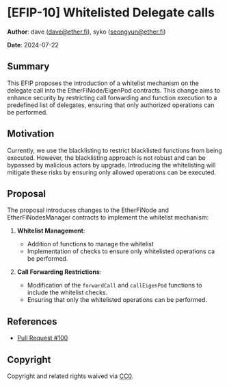 # [EFIP-10] Whitelisted Delegate calls


**Author**: dave (dave@ether.fi), syko (seongyun@ether.fi)

**Date**: 2024-07-22

## Summary

This EFIP proposes the introduction of a whitelist mechanism on the delegate call into the EtherFiNode/EigenPod contracts. This change aims to enhance security by restricting call forwarding and function execution to a predefined list of delegates, ensuring that only authorized operations can be performed.

## Motivation

Currently, we use the blacklisting to restrict blacklisted functions from being executed. However, the blacklisting approach is not robust and can be bypassed by malicious actors by upgrade. Introducing the whitelisting will mitigate these risks by ensuring only allowed operations can be executed.

## Proposal

The proposal introduces changes to the EtherFiNode and EtherFiNodesManager contracts to implement the whitelist mechanism:

1. **Whitelist Management**:
    - Addition of functions to manage the whitelist
    - Implementation of checks to ensure only whitelisted operations ca be performed.

2. **Call Forwarding Restrictions**:
    - Modification of the `forwardCall` and `callEigenPod` functions to include the whitelist checks.
    - Ensuring that only the whitelisted operations can be performed.


## References

- [Pull Request #100](https://github.com/etherfi-protocol/smart-contracts/pull/100)

## Copyright

Copyright and related rights waived via [CC0](https://creativecommons.org/publicdomain/zero/1.0/).
